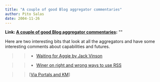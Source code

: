 ```yaml
---
title: "A couple of good Blog aggregator commentaries"
author: Pito Salas
date: 2004-11-26
---
```


**Link: [A couple of good Blog aggregator commentaries](None):** ""

Here are two interesting bits that look at all the aggregators and have some
interesting comments about capabilities and futures.

>>

>>   * [Waiting for Aggie by Jack
Vinson](<http://jackvinson.com/archives/2004/11/22/waiting_for_aggie.html>)

>>

>>   * [Winer on right and wrong ways to use
RSS](<http://www.mcgeesmusings.net/2004/11/19.html#a4424>)

>>

>>

>>

>> [[Via Portals and
KM](<http://billives.typepad.com/portals_and_km/2004/11/nice_aggregator.html>)]


